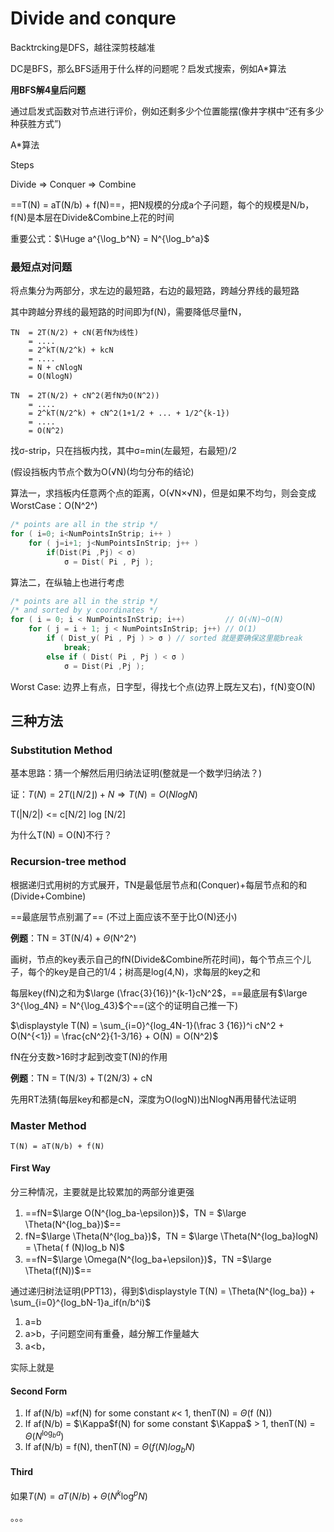# Divide and conqure

Backtrcking是DFS，越往深剪枝越准

DC是BFS，那么BFS适用于什么样的问题呢？启发式搜索，例如A*算法



**用BFS解4皇后问题**

通过启发式函数对节点进行评价，例如还剩多少个位置能摆(像井字棋中“还有多少种获胜方式”)

A*算法



Steps

Divide $\Longrightarrow$ Conquer $\Longrightarrow$ Combine

==T(N) = aT(N/b) + f(N)==，把N规模的分成a个子问题，每个的规模是N/b，f(N)是本层在Divide&Combine上花的时间



重要公式：$\Huge a^{\log_b^N} = N^{\log_b^a}$



### 最短点对问题

将点集分为两部分，求左边的最短路，右边的最短路，跨越分界线的最短路

其中跨越分界线的最短路的时间即为f(N)，需要降低尽量fN，

```
TN	= 2T(N/2) + cN(若fN为线性)
	= ....
	= 2^kT(N/2^k) + kcN
	= ....
	= N + cNlogN
	= O(NlogN)
	
TN	= 2T(N/2) + cN^2(若fN为O(N^2))
	= ....
	= 2^kT(N/2^k) + cN^2(1+1/2 + ... + 1/2^{k-1})
	= ....
	= O(N^2)
```

找σ-strip，只在挡板内找，其中σ=min(左最短，右最短)/2

(假设挡板内节点个数为O(√N)(均匀分布的结论)

算法一，求挡板内任意两个点的距离，O(√N×√N)，但是如果不均匀，则会变成WorstCase：O(N^2^)

```cpp
/* points are all in the strip */
for ( i=0; i<NumPointsInStrip; i++ )
    for ( j=i+1; j<NumPointsInStrip; j++ )
        if(Dist(Pi ,Pj) < σ)
            σ = Dist( Pi , Pj );
```

算法二，在纵轴上也进行考虑

```cpp
/* points are all in the strip */
/* and sorted by y coordinates */
for ( i = 0; i < NumPointsInStrip; i++)			// O(√N)~O(N)
    for ( j = i + 1; j < NumPointsInStrip; j++)	// O(1)
        if ( Dist_y( Pi , Pj ) > σ ) // sorted 就是要确保这里能break
            break;
        else if ( Dist( Pi , Pj ) < σ )
            σ = Dist(Pi ,Pj );
```

Worst Case: 边界上有点，日字型，得找七个点(边界上既左又右)，f(N)变O(N)



## 三种方法

### Substitution Method

基本思路：猜一个解然后用归纳法证明(整就是一个数学归纳法？)

证：$T(N) = 2T(\lfloor N/2 \rfloor) + N \Longrightarrow T(N) = O(NlogN)$

T(|N/2|) <= c[N/2] log [N/2]

为什么T(N) = O(N)不行？

### Recursion-tree method

根据递归式用树的方式展开，TN是最低层节点和(Conquer)+每层节点和的和(Divide+Combine)

==最底层节点别漏了== (不过上面应该不至于比O(N)还小)

**例题**：TN = 3T(N/4) + $\Theta$(N^2^)

画树，节点的key表示自己的fN(Divide&Combine所花时间)，每个节点三个儿子，每个的key是自己的1/4；树高是log(4,N)，求每层的key之和

每层key(fN)之和为$\large (\frac{3}{16})^{k-1}cN^2$，==最底层有$\large 3^{\log_4N} = N^{\log_43}$个==(这个的证明自己推一下)

$\displaystyle T(N) = \sum_{i=0}^{log_4N-1}(\frac 3 {16})^i cN^2 + O(N^{<1}) = \frac{cN^2}{1-3/16} + O(N) = O(N^2)$

 fN在分支数>16时才起到改变T(N)的作用	



**例题**：TN = T(N/3) + T(2N/3) + cN

先用RT法猜(每层key和都是cN，深度为O(logN))出NlogN再用替代法证明

### Master Method

`T(N) = aT(N/b) + f(N)`

#### First Way

分三种情况，主要就是比较累加的两部分谁更强

1. ==fN=$\large O(N^{log_ba-\epsilon})$，TN = $\large \Theta(N^{log_ba})$==
2. fN=$\large \Theta(N^{log_ba})$，TN = $\large \Theta(N^{log_ba}logN) = \Theta( f (N)log_b N)$
3. ==fN=$\large \Omega(N^{log_ba+\epsilon})$，TN =$\large \Theta(f(N))$==

通过递归树法证明(PPT13)，得到$\displaystyle T(N) = \Theta(N^{log_ba}) + \sum_{i=0}^{log_bN-1}a_if(n/b^i)$

1. a=b
2. a>b，子问题空间有重叠，越分解工作量越大
3. a<b，

实际上就是

#### Second Form

1. If af(N/b) =$\kappa$f(N) for some constant $\kappa$< 1, thenT(N) = $\Theta$(f (N))
2. If af(N/b) = $\Kappa$f(N) for some constant $\Kappa$ > 1, thenT(N) = $\Theta (N^{\log_b a} )$
3. If af(N/b) = f(N), thenT(N) = $\Theta( f (N)log_b N)$

#### Third

如果$T(N) = aT(N/b) + \Theta(N^k \log ^pN)$

。。。